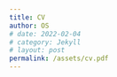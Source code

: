 ```yaml
---
title: CV
author: OS
# date: 2022-02-04
# category: Jekyll
# layout: post
permalink: /assets/cv.pdf
---
```

